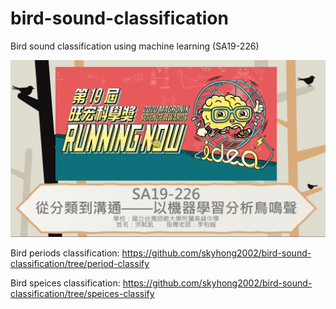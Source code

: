 # bird-sound-classification
Bird sound classification using machine learning (SA19-226)

![](cover.png)

Bird periods classification: https://github.com/skyhong2002/bird-sound-classification/tree/period-classify

Bird speices classification: https://github.com/skyhong2002/bird-sound-classification/tree/speices-classify
